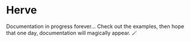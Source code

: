 # Herve

Documentation in progress forever...
Check out the examples, then hope that one day, documentation will magically appear. 🪄
